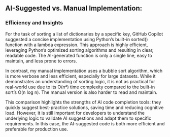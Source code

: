 ## AI-Suggested vs. Manual Implementation: 
### Efficiency and Insights
For the task of sorting a list of dictionaries by a specific key, GitHub Copilot suggested a concise implementation using Python’s built-in sorted() function with a lambda expression. This approach is highly efficient, leveraging Python’s optimized sorting algorithms and resulting in clear, readable code. The AI-generated function is only a single line, easy to maintain, and less prone to errors.

In contrast, my manual implementation uses a bubble sort algorithm, which is more verbose and less efficient, especially for large datasets. While it demonstrates an understanding of sorting logic, it is not as practical for real-world use due to its O(n²) time complexity compared to the built-in sort’s O(n log n). The manual version is also harder to read and maintain.

This comparison highlights the strengths of AI code completion tools: they quickly suggest best-practice solutions, saving time and reducing cognitive load. However, it is still important for developers to understand the underlying logic to validate AI suggestions and adapt them to specific requirements. In this case, the AI-suggested code is both more efficient and preferable for production use.